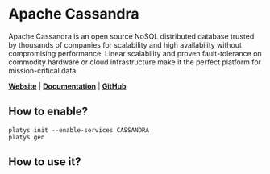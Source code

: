 # Apache Cassandra

Apache Cassandra is an open source NoSQL distributed database trusted by thousands of companies for scalability and high availability without compromising performance. Linear scalability and proven fault-tolerance on commodity hardware or cloud infrastructure make it the perfect platform for mission-critical data.

**[Website](https://cassandra.apache.org)** | **[Documentation](https://cassandra.apache.org/doc/latest/)** | **[GitHub](https://github.com/apache/cassandra)**

## How to enable?

```
platys init --enable-services CASSANDRA
platys gen
```

## How to use it?
